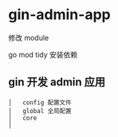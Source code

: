 # gin-admin-app

修改 module 

go mod tidy 安装依赖

## gin 开发 admin 应用
```
│   config 配置文件
│   global 全局配置 
│   core
│

```